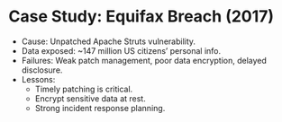 # Case Study: Equifax Breach (2017)

- Cause: Unpatched Apache Struts vulnerability.  
- Data exposed: ~147 million US citizens’ personal info.  
- Failures: Weak patch management, poor data encryption, delayed disclosure.  
- Lessons:  
  - Timely patching is critical.  
  - Encrypt sensitive data at rest.  
  - Strong incident response planning.
